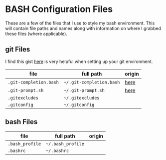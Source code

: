 # BASH Configuration Files

These are a few of the files that I use to style my bash environment. This will contain file paths and names along with information on where I grabbed these files (where applicable).

## git Files

I find this gist [here](https://gist.github.com/trey/2722934) is very helpful when setting up your git environment.

file                  | full path         | origin
----------------------|-------------------|----------------
`.git-completion.bash`|`~/.git-completion.bash`| [here](https://github.com/git/git/blob/master/contrib/completion/git-completion.bash)
`.git-prompt.sh`      |`~/.git-prompt.sh`| [here](https://github.com/git/git/blob/master/contrib/completion/git-prompt.sh)
`.gitexcludes`        |`~/.gitexcludes`  |
`.gitconfig`          |`~/.gitconfig`    |

## bash Files
file                  | full path         | origin
----------------------|-------------------|-----------------
`.bash_profile`       |`~/.bash_profile`  |
`.bashrc`             |`~/.bashrc`        |
